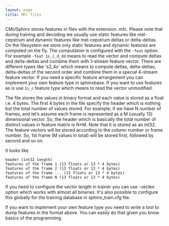 ```yaml
---
layout: page 
title: MFC files
---
```


CMUSphinx stores features in files with the extension .mfc. Please note that 
during training and decoding
we usually use static features like mel-cepstrum and dynamic features like 
mel-cepstrum deltas or delta-deltas. On the filesystem we store only static 
features and dynamic features are computed on the fly. The computatoin is 
configured with the `-feat` option. For example `-feat 1s_c_d_dd` means to 
read the vector and compute deltas and delta-deltas and combine them with 
1-stream feature vector. There are different types like 's2_4x' which means to 
compute deltas, delta-deltas, delta-deltas of the second order and combine them 
in a special 4-stream feature vector. If you need a specific feature 
arrangement you can implement your own feature type in sphinxbase. If you want 
to use features as is use `1s_c` feature type which means to read the vector 
unmodified.

The file stores the values in binary format and each value is stored as a float 
i.e. 4 bytes. The first 4 bytes in the file specify the header which is nothing 
but the total number of values stored. For example, if we have N number of 
frames, and let’s assume each frame is represented as a M (usually 13) 
dimensional vector. So, the header which is basically the total number of 
distinct values in feature matrix is N*M. Note that it is stored as an int32. 
The feature vectors will be stored according to the column number or frame 
number. So, 1st frame (M values in total) will be stored first, followed by 
second and so on.

It looks like

	
	header (int32 length)
	features of the frame 1 (13 floats or 13 * 4 bytes)
	features of the frame 2 (13 floats or 13 * 4 bytes)
	features of the frame ... (13 floats or 13 * 4 bytes)
	features of the frame N (13 floats or 13 * 4 bytes)


If you need to configure the vector length in trainer you can use -veclen 
option which works with almost all binaries. It's also possible to configure 
this globally for the training database in sphinx_train.cfg file.

If you want to implement your own feature type you need to write a tool to dump 
features in the format above. You can easily do that given you know basics of 
the programming.

